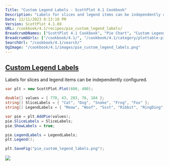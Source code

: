 ```yaml
---
Title: "Custom Legend Labels - ScottPlot 4.1 Cookbook"
Description: "Labels for slices and legend items can be independently configured."
Date: 12/11/2023 8:13:10 PM
Version: ScottPlot 4.1.69
URL: /cookbook/4.1/recipes/pie_custom_legend_labels/
BreadcrumbNames: ["ScottPlot 4.1 Cookbook", "Pie Chart", "Custom Legend Labels"]
BreadcrumbUrls: ["/cookbook/4.1/", "/cookbook/4.1/category/plottable-pie", "/cookbook/4.1/recipes/pie_custom_legend_labels/"]
SearchUrl: "/cookbook/4.1/search/"
OgImage: "/cookbook/4.1/images/pie_custom_legend_labels.png"
---
```


<h2><a id='custom-legend-labels' href='/cookbook/4.1/recipes/pie_custom_legend_labels/'>Custom Legend Labels</a></h2>

Labels for slices and legend items can be independently configured.

```cs
var plt = new ScottPlot.Plot(600, 400);

double[] values = { 778, 43, 283, 76, 184 };
string[] SliceLabels = { "Cat", "Dog", "Snake", "Frog", "Fox" };
string[] LegendLabels = { "Meow", "Woof", "Ssst", "Ribbit", "RingDing" };

var pie = plt.AddPie(values);
pie.SliceLabels = SliceLabels;
pie.ShowLabels = true;

pie.LegendLabels = LegendLabels;
plt.Legend();

plt.SaveFig("pie_custom_legend_labels.png");
```

<img src='../../images/pie_custom_legend_labels.png' class='d-block mx-auto my-5' />



